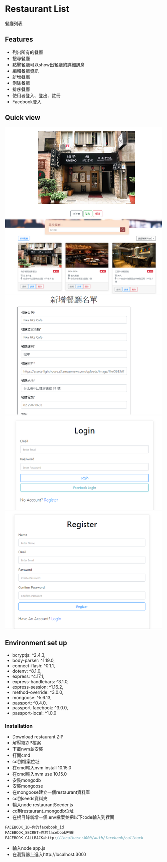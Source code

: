 # Restaurant List
餐廳列表

## Features
- 列出所有的餐廳
- 搜尋餐廳
- 點擊餐廳可以show出餐廳的詳細訊息
- 編輯餐廳資訊
- 新增餐廳
- 刪除餐廳
- 排序餐廳
- 使用者登入、登出、註冊
- Facebook登入
## Quick view

![main page](https://raw.githubusercontent.com/newman0934/restaurant_mongodb/master/public/img/show.png)
![index page](https://raw.githubusercontent.com/newman0934/restaurant_mongodb/master/public/img/index.png)
![edit page](https://raw.githubusercontent.com/newman0934/restaurant_mongodb/master/public/img/edit.png)
![login page](https://raw.githubusercontent.com/newman0934/restaurant_mongodb/master/public/img/login.png)
![register page](https://raw.githubusercontent.com/newman0934/restaurant_mongodb/master/public/img/register.png)
## Environment set up
- bcryptjs: ^2.4.3,
- body-parser: ^1.19.0,
- connect-flash: ^0.1.1,
- dotenv: ^8.1.0,
- express: ^4.17.1,
- express-handlebars: ^3.1.0,
- express-session: ^1.16.2,
- method-override: ^3.0.0,
- mongoose: ^5.6.13,
- passport: ^0.4.0,
- passport-facebook: ^3.0.0,
- passport-local: ^1.0.0

### Installation
- Download restaurant ZIP
- 解壓縮ZIP檔案
- 下載nvm並安裝
- 打開cmd
- cd到檔案位址
- 在cmd輸入nvm install 10.15.0
- 在cmd輸入nvm use 10.15.0
- 安裝mongodb
- 安裝mongoose
- 在mongoose建立一個restaurant資料庫
- cd到seeds資料夾
- 輸入node restaurantSeeder.js
- cd到restaurant_mongodb位址
- 在根目錄新增一個.env檔案並把以下code輸入到裡面
```js
FACEBOOK_ID=你的facebook_id
FACEBOOK_SECRET=你的facebook密鑰
FACEBOOK_CALLBACK=http://localhost:3000/auth/facebook/callback
```
- 輸入node app.js
- 在瀏覽器上進入http://localhost:3000